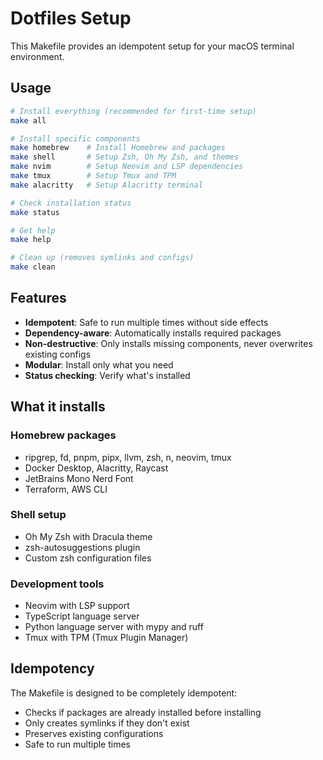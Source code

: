 # Dotfiles Setup

This Makefile provides an idempotent setup for your macOS terminal environment.

## Usage

```bash
# Install everything (recommended for first-time setup)
make all

# Install specific components
make homebrew    # Install Homebrew and packages
make shell       # Setup Zsh, Oh My Zsh, and themes  
make nvim        # Setup Neovim and LSP dependencies
make tmux        # Setup Tmux and TPM
make alacritty   # Setup Alacritty terminal

# Check installation status
make status

# Get help
make help

# Clean up (removes symlinks and configs)
make clean
```

## Features

- **Idempotent**: Safe to run multiple times without side effects
- **Dependency-aware**: Automatically installs required packages
- **Non-destructive**: Only installs missing components, never overwrites existing configs
- **Modular**: Install only what you need
- **Status checking**: Verify what's installed

## What it installs

### Homebrew packages
- ripgrep, fd, pnpm, pipx, llvm, zsh, n, neovim, tmux
- Docker Desktop, Alacritty, Raycast
- JetBrains Mono Nerd Font
- Terraform, AWS CLI

### Shell setup
- Oh My Zsh with Dracula theme
- zsh-autosuggestions plugin
- Custom zsh configuration files

### Development tools
- Neovim with LSP support
- TypeScript language server
- Python language server with mypy and ruff
- Tmux with TPM (Tmux Plugin Manager)

## Idempotency

The Makefile is designed to be completely idempotent:
- Checks if packages are already installed before installing
- Only creates symlinks if they don't exist
- Preserves existing configurations
- Safe to run multiple times
